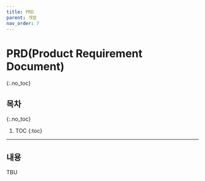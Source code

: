 ```yaml
---
title: PRD
parent: 개발
nav_order: 7
---
```


# PRD(Product Requirement Document)
{:.no_toc}

## 목차
{:.no_toc}

1. TOC
{:toc}

--- 

## 내용

TBU
